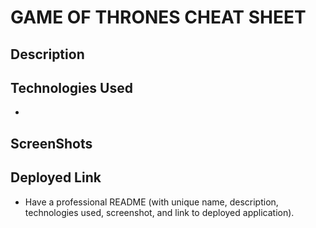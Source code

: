 # GAME OF THRONES CHEAT SHEET

## Description

## Technologies Used
* 

## ScreenShots

## Deployed Link


* Have a professional README (with unique name, description, technologies used, screenshot, and link to deployed application).
